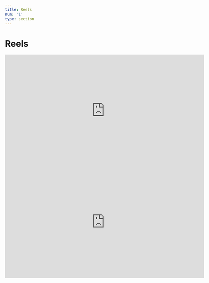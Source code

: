 ```yaml
---
title: Reels
num: '1'
type: section
---
```

# Reels

<iframe src="https://player.vimeo.com/video/270213562" width="640" height="360" frameborder="0" webkitallowfullscreen mozallowfullscreen allowfullscreen></iframe><iframe src="https://player.vimeo.com/video/269948888" width="640" height="360" frameborder="0" webkitallowfullscreen mozallowfullscreen allowfullscreen></iframe>
